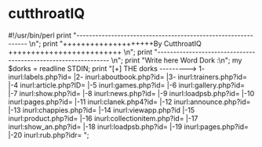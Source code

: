 # cutthroatIQ
#!/usr/bin/perl
print "-------------------------------------------------------------- \n";
print "++++++++++++++++++++By CutthroatIQ +++++++++++++++++++++++++ \n";
print "--------------------------------------------------------------- \n";
print "Write here Word Dork :\n";
my $dorks = readline STDIN;
print "[+] THE dorks ---------> 1- inurl:labels.php?id= |2- inurl:aboutbook.php?id= |3- inurl:trainers.php?id=  |-4 inurl:article.php?ID=  |-5 inurl:games.php?id=  |-6 inurl:gallery.php?id=  |-7 inurl:show.php?id=  |-8 
inurl:news.php?id=  |-9 inurl:loadpsb.php?id=  |-10 inurl:pages.php?id=  |-11 
inurl:clanek.php4?id= |-12 inurl:announce.php?id= |-13 inurl:chappies.php?id=  |-14 inurl:viewapp.php?id |-15 inurl:product.php?id=  |-16 inurl:collectionitem.php?id= |-17 inurl:show_an.php?id= |-18  inurl:loadpsb.php?id= |-19 inurl:pages.php?id= |-20 inurl:rub.php?idr= ";
